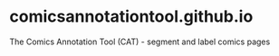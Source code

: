 # comicsannotationtool.github.io
The Comics Annotation Tool (CAT)  - segment and label comics pages
